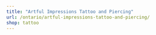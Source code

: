 ```yaml
---
title: "Artful Impressions Tattoo and Piercing"
url: /ontario/artful-impressions-tattoo-and-piercing/
shop: tattoo
---
```

